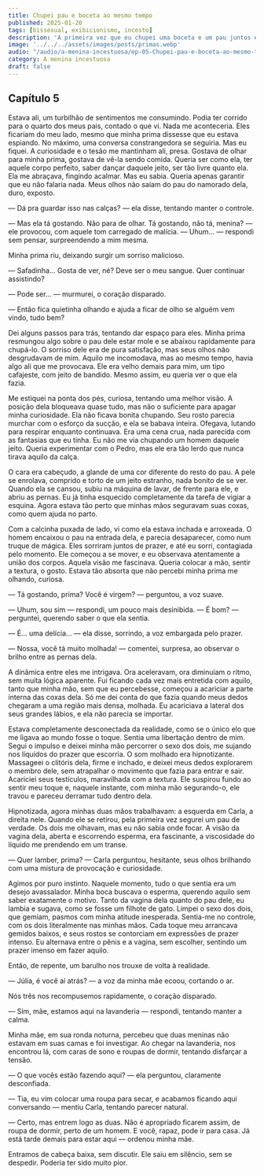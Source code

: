 ```yaml
---
title: Chupei pau e boceta ao mesmo tempo
published: 2025-01-20
tags: [bissexual, exibicionismo, incesto]
description: 'A primeira vez que eu chupei uma boceta e um pau juntos e meu novo fetiche em fuídos!'
image: '../../../assets/images/posts/primas.webp'
audio: "/audio/a-menina-incestuosa/ep-05-Chupei-pau-e-boceta-ao-mesmo-tempo.mp3"
category: A menina incestuosa
draft: false
---
```


## Capítulo 5

Estava ali, um turbilhão de sentimentos me consumindo. Podia ter corrido para o quarto dos meus pais, contado o que vi. Nada me aconteceria. Eles ficariam do meu lado, mesmo que minha prima dissesse que eu estava espiando. No máximo, uma conversa constrangedora se seguiria. Mas eu fiquei. A curiosidade e o tesão me mantinham ali, presa. Gostava de olhar para minha prima, gostava de vê-la sendo comida. Queria ser como ela, ter aquele corpo perfeito, saber dançar daquele jeito, ser tão livre quanto ela. Ela me abraçava, fingindo acalmar. Mas eu sabia. Queria apenas garantir que eu não falaria nada. Meus olhos não saíam do pau do namorado dela, duro, exposto.

  

— Dá pra guardar isso nas calças? — ela disse, tentando manter o controle.

  

— Mas ela tá gostando. Não para de olhar. Tá gostando, não tá, menina? — ele provocou, com aquele tom carregado de malícia. — Uhum… — respondi sem pensar, surpreendendo a mim mesma.

  

Minha prima riu, deixando surgir um sorriso malicioso.

  

— Safadinha… Gosta de ver, né? Deve ser o meu sangue. Quer continuar assistindo?

  

— Pode ser… — murmurei, o coração disparado.

  

— Então fica quietinha olhando e ajuda a ficar de olho se alguém vem vindo, tudo bem?

  

Dei alguns passos para trás, tentando dar espaço para eles. Minha prima resmungou algo sobre o pau dele estar mole e se abaixou rapidamente para chupá-lo. O sorriso dele era de pura satisfação, mas seus olhos não desgrudavam de mim. Aquilo me incomodava, mas ao mesmo tempo, havia algo ali que me provocava. Ele era velho demais para mim, um tipo cafajeste, com jeito de bandido. Mesmo assim, eu queria ver o que ela fazia.

Me estiquei na ponta dos pés, curiosa, tentando uma melhor visão. A posição dela bloqueava quase tudo, mas não o suficiente para apagar minha curiosidade. Ela não ficava bonita chupando. Seu rosto parecia murchar com o esforço da sucção, e ela se babava inteira. Ofegava, lutando para respirar enquanto continuava. Era uma cena crua, nada parecida com as fantasias que eu tinha. Eu não me via chupando um homem daquele jeito. Queria experimentar com o Pedro, mas ele era tão lerdo que nunca tirava aquilo da calça.

O cara era cabeçudo, a glande de uma cor diferente do resto do pau. A pele se enrolava, comprido e torto de um jeito estranho, nada bonito de se ver. Quando ela se cansou, subiu na máquina de lavar, de frente para ele, e abriu as pernas. Eu já tinha esquecido completamente da tarefa de vigiar a esquina. Agora estava tão perto que minhas mãos seguravam suas coxas, como quem ajuda no parto.

Com a calcinha puxada de lado, vi como ela estava inchada e arroxeada. O homem encaixou o pau na entrada dela, e parecia desaparecer, como num truque de mágica. Eles sorriram juntos de prazer, e até eu sorri, contagiada pelo momento. Ele começou a se mover, e eu observava atentamente a união dos corpos. Aquela visão me fascinava. Queria colocar a mão, sentir a textura, o gosto. Estava tão absorta que não percebi minha prima me olhando, curiosa.

— Tá gostando, prima? Você é virgem? — perguntou, a voz suave.

— Uhum, sou sim — respondi, um pouco mais desinibida. — É bom? — perguntei, querendo saber o que ela sentia.

— É… uma delícia… — ela disse, sorrindo, a voz embargada pelo prazer.

— Nossa, você tá muito molhada! — comentei, surpresa, ao observar o brilho entre as pernas dela.

A dinâmica entre eles me intrigava. Ora aceleravam, ora diminuíam o ritmo, sem muita lógica aparente. Fui ficando cada vez mais entretida com aquilo, tanto que minha mão, sem que eu percebesse, começou a acariciar a parte interna das coxas dela. Só me dei conta do que fazia quando meus dedos chegaram a uma região mais densa, molhada. Eu acariciava a lateral dos seus grandes lábios, e ela não parecia se importar.

Estava completamente desconectada da realidade, como se o único elo que me ligava ao mundo fosse o toque. Sentia uma libertação dentro de mim. Segui o impulso e deixei minha mão percorrer o sexo dos dois, me sujando nos líquidos do prazer que escorria. O som molhado era hipnotizante. Massageei o clitóris dela, firme e inchado, e deixei meus dedos explorarem o membro dele, sem atrapalhar o movimento que fazia para entrar e sair. Acariciei seus testículos, maravilhada com a textura. Ele suspirou fundo ao sentir meu toque e, naquele instante, com minha mão segurando-o, ele travou e pareceu derramar tudo dentro dela.

Hipnotizada, agora minhas duas mãos trabalhavam: a esquerda em Carla, a direita nele. Quando ele se retirou, pela primeira vez segurei um pau de verdade. Os dois me olhavam, mas eu não sabia onde focar. A visão da vagina dela, aberta e escorrendo esperma, era fascinante, a viscosidade do líquido me prendendo em um transe.

— Quer lamber, prima? — Carla perguntou, hesitante, seus olhos brilhando com uma mistura de provocação e curiosidade.

Agimos por puro instinto. Naquele momento, tudo o que sentia era um desejo avassalador. Minha boca buscava o esperma, querendo aquilo sem saber exatamente o motivo. Tanto da vagina dela quanto do pau dele, eu lambia e sugava, como se fosse um filhote de gato. Limpei o sexo dos dois, que gemiam, pasmos com minha atitude inesperada. Sentia-me no controle, com os dois literalmente nas minhas mãos. Cada toque meu arrancava gemidos baixos, e seus rostos se contorciam em expressões de prazer intenso. Eu alternava entre o pênis e a vagina, sem escolher, sentindo um prazer imenso em fazer aquilo.

Então, de repente, um barulho nos trouxe de volta à realidade.

— Júlia, é você aí atrás? — a voz da minha mãe ecoou, cortando o ar.

Nós três nos recompusemos rapidamente, o coração disparado.

— Sim, mãe, estamos aqui na lavanderia — respondi, tentando manter a calma.

Minha mãe, em sua ronda noturna, percebeu que duas meninas não estavam em suas camas e foi investigar. Ao chegar na lavanderia, nos encontrou lá, com caras de sono e roupas de dormir, tentando disfarçar a tensão.

— O que vocês estão fazendo aqui? — ela perguntou, claramente desconfiada.

— Tia, eu vim colocar uma roupa para secar, e acabamos ficando aqui conversando — mentiu Carla, tentando parecer natural.

— Certo, mas entrem logo as duas. Não é apropriado ficarem assim, de roupa de dormir, perto de um homem. E você, rapaz, pode ir para casa. Já está tarde demais para estar aqui — ordenou minha mãe.

Entramos de cabeça baixa, sem discutir. Ele saiu em silêncio, sem se despedir. Poderia ter sido muito pior.